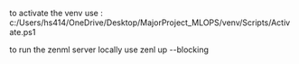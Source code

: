 to activate the venv use : c:/Users/hs414/OneDrive/Desktop/MajorProject_MLOPS/venv/Scripts/Activate.ps1


to run the zenml server locally use zenl up --blocking


